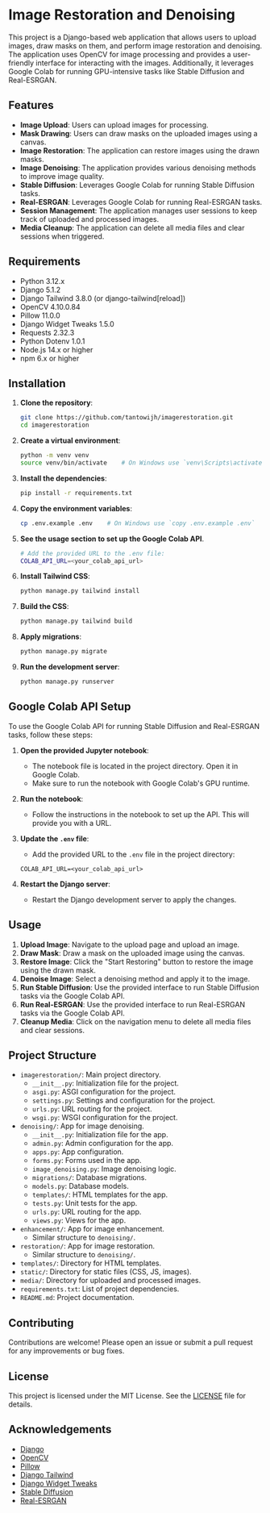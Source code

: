 # Image Restoration and Denoising

This project is a Django-based web application that allows users to upload images, draw masks on them, and perform image restoration and denoising. The application uses OpenCV for image processing and provides a user-friendly interface for interacting with the images. Additionally, it leverages Google Colab for running GPU-intensive tasks like Stable Diffusion and Real-ESRGAN.

## Features

- **Image Upload**: Users can upload images for processing.
- **Mask Drawing**: Users can draw masks on the uploaded images using a canvas.
- **Image Restoration**: The application can restore images using the drawn masks.
- **Image Denoising**: The application provides various denoising methods to improve image quality.
- **Stable Diffusion**: Leverages Google Colab for running Stable Diffusion tasks.
- **Real-ESRGAN**: Leverages Google Colab for running Real-ESRGAN tasks.
- **Session Management**: The application manages user sessions to keep track of uploaded and processed images.
- **Media Cleanup**: The application can delete all media files and clear sessions when triggered.

## Requirements

- Python 3.12.x
- Django 5.1.2
- Django Tailwind 3.8.0 (or django-tailwind[reload])
- OpenCV 4.10.0.84
- Pillow 11.0.0
- Django Widget Tweaks 1.5.0
- Requests 2.32.3
- Python Dotenv 1.0.1
- Node.js 14.x or higher
- npm 6.x or higher

## Installation

1. **Clone the repository**:
    ```sh
    git clone https://github.com/tantowijh/imagerestoration.git
    cd imagerestoration
    ```

2. **Create a virtual environment**:
    ```sh
    python -m venv venv
    source venv/bin/activate    # On Windows use `venv\Scripts\activate`
    ```

3. **Install the dependencies**:
    ```sh
    pip install -r requirements.txt
    ```

4. **Copy the environment variables**:
    ```sh
    cp .env.example .env    # On Windows use `copy .env.example .env`
    ```

5. **See the usage section to set up the Google Colab API**.
    ```sh
    # Add the provided URL to the .env file:
    COLAB_API_URL=<your_colab_api_url>
    ```

6. **Install Tailwind CSS**:
    ```sh
    python manage.py tailwind install
    ```

7. **Build the CSS**:
    ```sh
    python manage.py tailwind build
    ```

8. **Apply migrations**:
    ```sh
    python manage.py migrate
    ```

9. **Run the development server**:
    ```sh
    python manage.py runserver
    ```

## Google Colab API Setup

To use the Google Colab API for running Stable Diffusion and Real-ESRGAN tasks, follow these steps:

1. **Open the provided Jupyter notebook**:
    - The notebook file is located in the project directory. Open it in Google Colab.
    - Make sure to run the notebook with Google Colab's GPU runtime.

2. **Run the notebook**:
    - Follow the instructions in the notebook to set up the API. This will provide you with a URL.

3. **Update the `.env` file**:
    - Add the provided URL to the `.env` file in the project directory:
    ```env
    COLAB_API_URL=<your_colab_api_url>
    ```

4. **Restart the Django server**:
    - Restart the Django development server to apply the changes.

## Usage

1. **Upload Image**: Navigate to the upload page and upload an image.
2. **Draw Mask**: Draw a mask on the uploaded image using the canvas.
3. **Restore Image**: Click the "Start Restoring" button to restore the image using the drawn mask.
4. **Denoise Image**: Select a denoising method and apply it to the image.
5. **Run Stable Diffusion**: Use the provided interface to run Stable Diffusion tasks via the Google Colab API.
6. **Run Real-ESRGAN**: Use the provided interface to run Real-ESRGAN tasks via the Google Colab API.
7. **Cleanup Media**: Click on the navigation menu to delete all media files and clear sessions.

## Project Structure

- `imagerestoration/`: Main project directory.
  - `__init__.py`: Initialization file for the project.
  - `asgi.py`: ASGI configuration for the project.
  - `settings.py`: Settings and configuration for the project.
  - `urls.py`: URL routing for the project.
  - `wsgi.py`: WSGI configuration for the project.
- `denoising/`: App for image denoising.
  - `__init__.py`: Initialization file for the app.
  - `admin.py`: Admin configuration for the app.
  - `apps.py`: App configuration.
  - `forms.py`: Forms used in the app.
  - `image_denoising.py`: Image denoising logic.
  - `migrations/`: Database migrations.
  - `models.py`: Database models.
  - `templates/`: HTML templates for the app.
  - `tests.py`: Unit tests for the app.
  - `urls.py`: URL routing for the app.
  - `views.py`: Views for the app.
- `enhancement/`: App for image enhancement.
  - Similar structure to `denoising/`.
- `restoration/`: App for image restoration.
  - Similar structure to `denoising/`.
- `templates/`: Directory for HTML templates.
- `static/`: Directory for static files (CSS, JS, images).
- `media/`: Directory for uploaded and processed images.
- `requirements.txt`: List of project dependencies.
- `README.md`: Project documentation.

## Contributing

Contributions are welcome! Please open an issue or submit a pull request for any improvements or bug fixes.

## License

This project is licensed under the MIT License. See the [LICENSE](LICENSE) file for details.

## Acknowledgements

- [Django](https://www.djangoproject.com/)
- [OpenCV](https://opencv.org/)
- [Pillow](https://python-pillow.org/)
- [Django Tailwind](https://django-tailwind.readthedocs.io/)
- [Django Widget Tweaks](https://github.com/jazzband/django-widget-tweaks)
- [Stable Diffusion](https://github.com/CompVis/stable-diffusion)
- [Real-ESRGAN](https://github.com/xinntao/Real-ESRGAN)